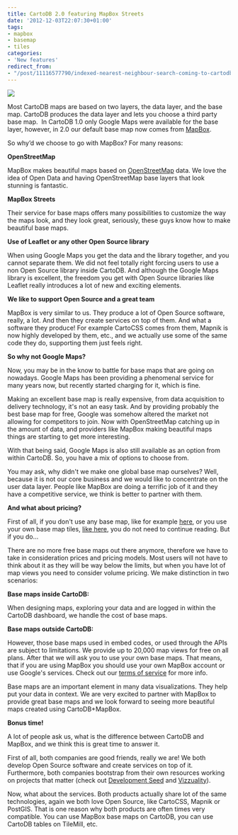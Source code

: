 ```yaml
---
title: CartoDB 2.0 featuring MapBox Streets
date: '2012-12-03T22:07:30+01:00'
tags:
- mapbox
- basemap
- tiles
categories:
- 'New features'
redirect_from:
- "/post/11116577790/indexed-nearest-neighbour-search-coming-to-cartodb/"
---
```


<img src="http://cartodb.s3.amazonaws.com/tumblr/posts/mapbox_streets.png"/>

Most CartoDB maps are based on two layers, the data layer, and the base map. CartoDB produces the data layer and lets you choose a third party base map.  In CartoDB 1.0 only Google Maps were available for the base layer, however, in 2.0 our default base map now comes from <a href="http://mapbox.com/">MapBox</a>.

So why’d we choose to go with MapBox? For many reasons:

**OpenStreetMap**

MapBox makes beautiful maps based on <a href="http://www.openstreetmap.org/">OpenStreetMap</a> data. We love the idea of Open Data and having OpenStreetMap base layers that look stunning is fantastic.

**MapBox Streets**

Their service for base maps offers many possibilities to customize the way the maps look, and they look great, seriously, these guys know how to make beautiful base maps.

**Use of Leaflet or any other Open Source library**

When using Google Maps you get the data and the library together, and you cannot separate them. We did not feel totally right forcing users to use a non Open Source library inside CartoDB. And although the Google Maps library is excellent, the freedom you get with Open Source libraries like Leaflet really introduces a lot of new and exciting elements.

**We like to support Open Source and a great team**

MapBox is very similar to us. They produce a lot of Open Source software, really, a lot. And then they create services on top of them. And what a software they produce! For example CartoCSS comes from them, Mapnik is now highly developed by them, etc., and we actually use some of the same code they do, supporting them just feels right.

**So why not Google Maps?**

Now, you may be in the know to battle for base maps that are going on nowadays. Google Maps has been providing a phenomenal service for many years now, but recently started charging for it, which is fine. 

Making an excellent base map is really expensive, from data acquisition to delivery technology, it's not an easy task. And by providing probably the best base map for free, Google was somehow altered the market not allowing for competitors to join. Now with OpenStreetMap catching up in the amount of data, and providers like MapBox making beautiful maps things are starting to get more interesting.

With that being said, Google Maps is also still available as an option from within CartoDB. So, you have a mix of options to choose from. 

You may ask, why didn't we make one global base map ourselves? Well, because it is not our core business and we would like to concentrate on the user data layer. People like MapBox are doing a terrific job of it and they have a competitive service, we think is better to partner with them.

**And what about pricing?**

First of all, if you don't use any base map, like for example <a href="http://viz2.cartodb.com/tables/nyc_subway_entrance_/embed_map?title=false&amp;description=true&amp;search=false&amp;shareable=false&amp;sql=&amp;sw_lat=40.53676418550201&amp;sw_lon=-74.7454833984375&amp;ne_lat=40.91973905106219&amp;ne_lon=-73.125">here</a>, or you use your own base map tiles, <a href="http://dl.dropbox.com/u/580074/erepoublic/xavier.html" target="_blank">like here</a>, you do not need to continue reading. But if you do…

There are no more free base maps out there anymore, therefore we have to take in consideration prices and pricing models. Most users will not have to think about it as they will be way below the limits, but when you have lot of map views you need to consider volume pricing. We make distinction in two scenarios:

**Base maps inside CartoDB:**

When designing maps, exploring your data and are logged in within the CartoDB dashboard, we handle the cost of base maps.

**Base maps outside CartoDB:**

However, those base maps used in embed codes, or used through the APIs are subject to limitations. We provide up to 20,000 map views for free on all plans. After that we will ask you to use your own base maps. That means, that if you are using MapBox you should use your own MapBox account or use Google's services. Check out our <a href="http://cartodb.com/terms#base_maps">terms of service</a> for more info.

Base maps are an important element in many data visualizations. They help put your data in context. We are very excited to partner with MapBox to provide great base maps and we look forward to seeing more beautiful maps created using CartoDB+MapBox.

**Bonus time!**

A lot of people ask us, what is the difference between CartoDB and MapBox, and we think this is great time to answer it.

First of all, both companies are good friends, really we are! We both develop Open Source software and create services on top of it. Furthermore, both companies bootstrap from their own resources working on projects that matter (check out <a href="http://developmentseed.org/">Development Seed</a> and <a href="http://www.vizzuality.com/">Vizzuality</a>).

Now, what about the services. Both products actually share lot of the same technologies, again we both love Open Source, like CartoCSS, Mapnik or PostGIS. That is one reason why both products are often times very compatible. You can use MapBox base maps on CartoDB, you can use CartoDB tables on TileMill, etc.
